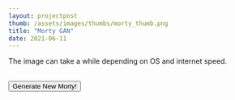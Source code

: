 ```yaml
---
layout: projectpost
thumb: /assets/images/thumbs/morty_thumb.png
title: "Morty GAN"
date: 2021-06-11
---
```

<!-- Load TensorFlow.js -->
<script src="https://cdn.jsdelivr.net/npm/@tensorflow/tfjs@1.0.0/dist/tf.min.js"></script>

<!-- Main script for generating new Morty image -->
<script>
    
    //----- Define model loading function -----
    function loadModel(){
        let model = tf.loadLayersModel('/assets/files/Aug21.json/model.json');
        
        return model;
    }
    
    //----- Define image generation function -----
    function genImage(model){
        // Debug statement
        console.log("Inside genImage");
        
        // Create noise to generate a Morty image
        let noise = tf.randomNormal([1, 100]);

        // Create the image and clean up memory
        let img_final = tf.tidy(() => {
            // Predict
            let img = model.predict(noise);
            
            // Debug statement
            console.log(img);

            // Resize and scale the image
            img = img.as3D(160,160,3);
            img = img.clipByValue(0,1).mul(tf.scalar(255)).cast('int32');
            
            return img;
        });
        
        // Get the canvas for displaying
        let canvas = document.getElementsByTagName("canvas")[0]

        // Display the image
        tf.browser.toPixels(img_final, canvas).then(function(){
            // Debug statement
            console.log("Displayed");
            // Clean up the tenosr
            tf.dispose(img_final);
            tf.dispose(noise);
            // Debug statement
            console.log(tf.memory());
        });

    }

    // Load the model
    var model = null
    promise = loadModel();
    promise.then(function(value){
        // Debug statement
        console.log("Model loaded");
        // Assign the model variable
        model = value;
        // Generate a new Morty image
        genImage(model);
    });

</script>

<div class="text-center">
    <p>The image can take a while depending on OS and internet speed.</p>
    <canvas height="120" width="120"></canvas>
    <br>
    <button onclick="genImage(model)" type="button">Generate New Morty!</button>
</div>
